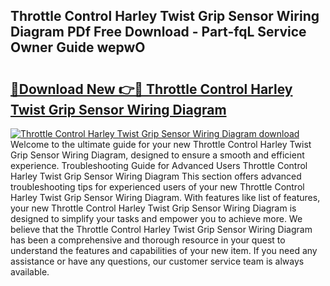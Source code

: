 ## Throttle Control Harley Twist Grip Sensor Wiring Diagram PDf Free Download - Part-fqL Service Owner Guide wepwO

# <h2><a href="http://dfjiput.blite.top/?on=Throttle+Control+Harley+Twist+Grip+Sensor+Wiring+Diagram">🔗Download New 👉🔴 Throttle Control Harley Twist Grip Sensor Wiring Diagram</a></h2>

[![Throttle Control Harley Twist Grip Sensor Wiring Diagram download](https://i.imgur.com/lujVjoI.png)](http://dfjiput.blite.top/?on=Throttle+Control+Harley+Twist+Grip+Sensor+Wiring+Diagram)
Welcome to the ultimate guide for your new Throttle Control Harley Twist Grip Sensor Wiring Diagram, designed to ensure a smooth and efficient experience. Troubleshooting Guide for Advanced Users Throttle Control Harley Twist Grip Sensor Wiring Diagram This section offers advanced troubleshooting tips for experienced users of your new Throttle Control Harley Twist Grip Sensor Wiring Diagram. With features like list of features, your new Throttle Control Harley Twist Grip Sensor Wiring Diagram is designed to simplify your tasks and empower you to achieve more. We believe that the Throttle Control Harley Twist Grip Sensor Wiring Diagram has been a comprehensive and thorough resource in your quest to understand the features and capabilities of your new item. If you need any assistance or have any questions, our customer service team is always available.
